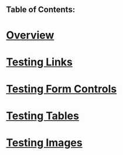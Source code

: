 ## Table of Contents:

# [Overview](overview.md)
# [Testing Links](links.md)
# [Testing Form Controls](forms.md)
# [Testing Tables](tables.md)
# [Testing Images](images.md)


